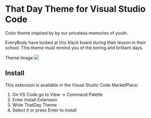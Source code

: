 # That Day Theme for Visual Studio Code

Color theme inspired by by our priceless memories of youth. 

EveryBody have looked at this black board during their lesson in their school.
This theme must remind you of the boring and brilliant days.

Theme Image
![](https://dotup.org/uploda/dotup.org2631820.png)

## Install
This extension is available in the Visual Studio Code MarketPlace:

1. On VS Code go to View -> Command Palette
2. Enter Install Extension
3. Write ThatDay Theme
4. Select it or press Enter to install


